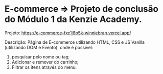 # E-commerce => Projeto de conclusão do Módulo 1 da Kenzie Academy.

Projeto: https://e-commerce-fxc1j6p5k-winniebran.vercel.app/

Descrição: 
Página de E-commerce utilizando HTML, CSS e JS Vanilla (utilizando DOM e Evento), onde é possível: 
  1. pesquisar pelo nome ou tag;
  2. Adicionar e remover do carrinho;
  3. Filtrar os itens através do menu.
